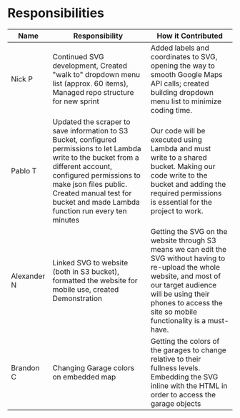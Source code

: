 Responsibilities
==

| Name | Responsibility | How it Contributed |
|----|------------|--------|
| Nick P | Continued SVG development, Created "walk to" dropdown menu list (approx. 60 items), Managed repo structure for new sprint | Added labels and coordinates to SVG, opening the way to smooth Google Maps API calls; created building dropdown menu list to minimize coding time. |
| Pablo T | Updated the scraper to save information to S3 Bucket, configured permissions to let Lambda write to the bucket from a different account, configured permissions to make json files public. Created manual test for bucket and made Lambda function run every ten minutes| Our code will be executed using Lambda and must write to a shared bucket. Making our code write to the bucket and adding the required permissions is essential for the project to work. |
| Alexander N | Linked SVG to website (both in S3 bucket), formatted the website for mobile use, created Demonstration | Getting the SVG on the website through S3 means we can edit the SVG without having to re-upload the whole website, and most of our target audience will be using their phones to access the site so mobile functionality is a must-have. |
| Brandon C | Changing Garage colors on embedded map | Getting the colors of the garages to change relative to their fullness levels. Embedding the SVG inline with the HTML in order to access the garage objects |
